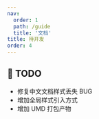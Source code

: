 ```yaml
---
nav:
  order: 1
  path: /guide
  title: '文档'
title: 待开发
order: 4
---
```


## 🚀 TODO

- 修复中文文档样式丢失 BUG
- 增加全局样式引入方式
- 增加 UMD 打包产物
